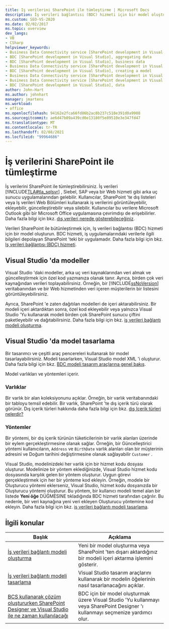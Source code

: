 ```yaml
---
title: Iş verilerini SharePoint ile tümleştirme | Microsoft Docs
description: İş verileri bağlantısı (BDC) hizmeti için bir model oluşturarak iş verilerini SharePoint 'e tümleştirme hakkında üst düzey bir Özet okuyun.
ms.custom: SEO-VS-2020
ms.date: 02/02/2017
ms.topic: overview
dev_langs:
- VB
- CSharp
helpviewer_keywords:
- Business Data Connectivity service [SharePoint development in Visual Studio], business data
- BDC [SharePoint development in Visual Studio], aggregating data
- BDC [SharePoint development in Visual Studio], business data
- Business Data Connectivity service [SharePoint development in Visual Studio], aggregating data
- BDC [SharePoint development in Visual Studio], creating a model
- Business Data Connectivity service [SharePoint development in Visual Studio], creating a model
- Business Data Connectivity service [SharePoint development in Visual Studio], data
- BDC [SharePoint development in Visual Studio], data
author: John-Hart
ms.author: johnhart
manager: jmartens
ms.workload:
- office
ms.openlocfilehash: 94162e2fca66fd86b2ac8b237c518e391d0a9908
ms.sourcegitcommit: ae6d47b09a439cd0e13180f5e89510e3e347fd47
ms.translationtype: MT
ms.contentlocale: tr-TR
ms.lasthandoff: 02/08/2021
ms.locfileid: "99964686"
---
```

# <a name="integrate-business-data-into-sharepoint"></a>İş verilerini SharePoint ile tümleştirme
  İş verilerini SharePoint ile tümleştirebilirsiniz. İş verileri [!INCLUDE[TLA#tla_sqlsvr](../sharepoint/includes/tlasharptla-sqlsvr-md.md)] , Siebel, SAP veya bir Web hizmeti gibi arka uç sunucu uygulamalarından gelebilir. Kullanıcılar, SharePoint 'te dış listeleri veya Iş verileri Web Bölümleri kullanarak iş verilerini görüntüleyebilir, ekleyebilir, güncelleştirebilir veya silebilir.  Kullanıcılar bu verilere Microsoft Outlook gibi bir Microsoft Office uygulamasına çevrimdışı de erişebilirler. Daha fazla bilgi için bkz. [dış verileri nerede gösterebileceğiniz](/previous-versions/office/developer/sharepoint-2010/ee558737(v=office.14)).

 Verileri SharePoint ile bütünleştirmek için, Iş verileri bağlantısı (BDC) hizmeti için bir model oluşturun. BDC hizmeti, iş uygulamalarındaki verilerle ilgili bilgileri depolayan SharePoint 'teki bir uygulamadır. Daha fazla bilgi için bkz. [Iş verileri bağlantısı (BDC) hizmeti](/previous-versions/office/developer/sharepoint-2010/ee556407(v=office.14)).

## <a name="models-in-visual-studio"></a>Visual Studio 'da modeller
 Visual Studio 'daki modeller, arka uç veri kaynaklarından veri almak ve güncelleştirmek için özel kod yazmanıza olanak tanır. Ayrıca, birden çok veri kaynağından verileri toplayabilirsiniz. Örneğin, bir [!INCLUDE[ssNoVersion](../sharepoint/includes/ssnoversion-md.md)] veritabanından ve bir Web hizmetinden veri içeren müşterilerin bir listesini görüntüleyebilirsiniz.

 Ayrıca, SharePoint 'e zaten dağıtılan modelleri de içeri aktarabilirsiniz. Bir modeli içeri aktardıktan sonra, özel kod ekleyebilir veya yalnızca Visual Studio 'Yu kullanarak modeli birden çok SharePoint sunucu çiftini paketleyebilir ve dağıtabilirsiniz. Daha fazla bilgi için bkz. [iş verileri bağlantı modeli oluşturma](../sharepoint/creating-a-business-data-connectivity-model.md).

## <a name="design-a-model-in-visual-studio"></a>Visual Studio 'da model tasarlama
 Bir tasarımcı ve çeşitli araç pencereleri kullanarak bir model tasarlayabilirsiniz. Modeli tasarlarken, Visual Studio model XML 'i oluşturur. Daha fazla bilgi için bkz. [BDC modeli tasarım araçlarına genel bakış](../sharepoint/bdc-model-design-tools-overview.md).

 Model varlıkları ve yöntemleri içerir.

### <a name="entities"></a>Varlıklar
 Bir varlık bir alan koleksiyonunu açıklar. Örneğin, bir varlık veritabanındaki bir tabloyu temsil edebilir. Bir varlık, SharePoint 'te dış içerik türü olarak görünür. Dış içerik türleri hakkında daha fazla bilgi için bkz. [dış Içerik türleri nelerdir?](/previous-versions/office/developer/sharepoint-2010/ee556391(v=office.14))

### <a name="methods"></a>Yöntemler
 Bir yöntemi, bir dış içerik türünün tüketicilerinin bir varlık alanları üzerinde bir eylem gerçekleştirmesine olanak sağlar. Örneğin, bir Güncelleştirici yöntemi kullanıcıların, `Address` ve `BirthDate` varlık alanları olan bir müşterinin adresini ve Doğum tarihini değiştirmesine olanak sağlayabilir `Customer` .

 Visual Studio, modelinizdeki her varlık için bir hizmet kodu dosyası oluşturur. Modelinize bir yöntem eklediğinizde, Visual Studio hizmet kodu dosyasında karşılık gelen bir yöntem oluşturur. Uygun görevi gerçekleştirmek için her bir yönteme kod ekleyin. Örneğin, modele bir Oluşturucu yöntemi eklerseniz, Visual Studio, hizmet kodu dosyanızda bir Oluşturucu yöntemi oluşturur. Bu yöntem, bir kullanıcı modeli temel alan bir listede **Yeni öğe** DÜĞMESINE tıkladığında BDC hizmeti tarafından çağrılır. Bu nedenle, bir veri kaynağına yeni veri ekleyen Oluşturucu yöntemine kod ekleyin. Daha fazla bilgi için bkz. [iş verileri bağlantı modeli tasarlama](../sharepoint/designing-a-business-data-connectivity-model.md).

## <a name="related-topics"></a>İlgili konular

|Başlık|Açıklama|
|-----------|-----------------|
|[İş verileri bağlantı modeli oluşturma](../sharepoint/creating-a-business-data-connectivity-model.md)|Yeni bir model oluşturma veya SharePoint 'ten dışarı aktardığınız bir modeli içeri aktarma işlemini gösterir.|
|[İş verileri bağlantı modeli tasarlama](../sharepoint/designing-a-business-data-connectivity-model.md)|Visual Studio tasarım araçlarını kullanarak bir modelin öğelerinin nasıl tasarlanacağını açıklar.|
|[BCS kullanarak çözüm oluştururken SharePoint Designer ve Visual Studio ile ne zaman kullanılacağı](/previous-versions/office/developer/sharepoint-2010/ee558875(v=office.14))|BDC için bir model oluşturmak üzere Visual Studio 'Yu kullanmayı veya SharePoint Designer 'ı kullanmayı seçmenize yardımcı olur.|
